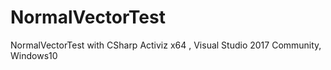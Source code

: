 # NormalVectorTest
 NormalVectorTest with CSharp Activiz x64 , Visual Studio 2017 Community, Windows10
